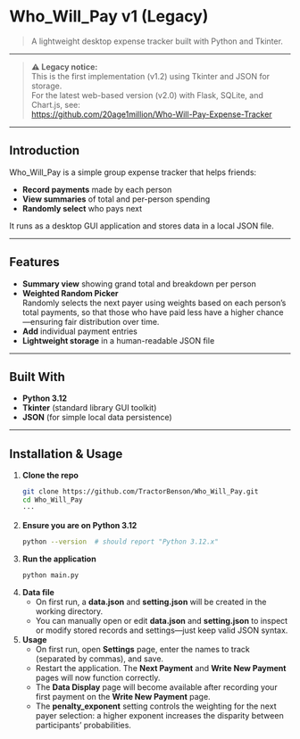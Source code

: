 # Who_Will_Pay v1 (Legacy)

> A lightweight desktop expense tracker built with Python and Tkinter.

---

> **⚠️ Legacy notice:**  
> This is the first implementation (v1.2) using Tkinter and JSON for storage.  
> For the latest web-based version (v2.0) with Flask, SQLite, and Chart.js, see:  
> https://github.com/20age1million/Who-Will-Pay-Expense-Tracker  

---

## Introduction

Who_Will_Pay is a simple group expense tracker that helps friends:

- **Record payments** made by each person  
- **View summaries** of total and per-person spending  
- **Randomly select** who pays next

It runs as a desktop GUI application and stores data in a local JSON file.

---

## Features

- **Summary view** showing grand total and breakdown per person  
- **Weighted Random Picker**  
  Randomly selects the next payer using weights based on each person’s total payments, so that those who have paid less have a higher chance—ensuring fair distribution over time.
- **Add** individual payment entries  
- **Lightweight storage** in a human-readable JSON file  

---

## Built With

- **Python 3.12**  
- **Tkinter** (standard library GUI toolkit)  
- **JSON** (for simple local data persistence)  

---

## Installation & Usage

1. **Clone the repo**  
   ```bash
   git clone https://github.com/TractorBenson/Who_Will_Pay.git
   cd Who_Will_Pay
   ···
2. **Ensure you are on Python 3.12**
   ```bash
   python --version  # should report "Python 3.12.x"
   ```
3. **Run the application**
   ```bash
   python main.py
   ```
4. **Data file**
   - On first run, a **data.json** and **setting.json** will be created in the working directory.
   - You can manually open or edit **data.json** and **setting.json** to inspect or modify stored records and settings—just keep valid JSON syntax.
5. **Usage**
   - On first run, open **Settings** page, enter the names to track (separated by commas), and save.
   - Restart the application. The **Next Payment** and **Write New Payment** pages will now function correctly.
   - The **Data Display** page will become available after recording your first payment on the **Write New Payment** page.
   - The **penalty_exponent** setting controls the weighting for the next payer selection: a higher exponent increases the disparity between participants’ probabilities. 